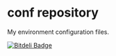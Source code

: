 conf repository
====
My environment configuration files.



[![Bitdeli Badge](https://d2weczhvl823v0.cloudfront.net/romankrv/conf/trend.png)](https://bitdeli.com/free "Bitdeli Badge")

